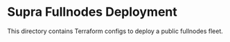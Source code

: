 Supra Fullnodes Deployment
========================

This directory contains Terraform configs to deploy a public fullnodes fleet.

